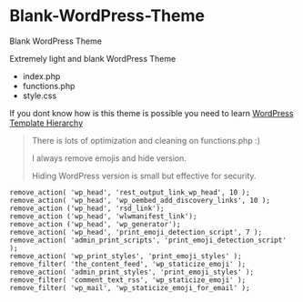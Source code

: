 # Blank-WordPress-Theme
Blank WordPress Theme

Extremely light and blank WordPress Theme

- index.php
- functions.php
- style.css

If you dont know how is this theme is possible you need to learn [WordPress Template Hierarchy](https://developer.wordpress.org/files/2014/10/Screenshot-2019-01-23-00.20.04.png)

> There is lots of optimization and cleaning on functions.php :)
> 
> I always remove emojis and hide version. 
> 
> Hiding WordPress version is small but effective for security.

```
remove_action( 'wp_head', 'rest_output_link_wp_head', 10 );
remove_action( 'wp_head', 'wp_oembed_add_discovery_links', 10 );
remove_action ('wp_head', 'rsd_link');
remove_action ('wp_head', 'wlwmanifest_link');
remove_action ('wp_head', 'wp_generator');
remove_action( 'wp_head', 'print_emoji_detection_script', 7 );
remove_action( 'admin_print_scripts', 'print_emoji_detection_script' );
remove_action( 'wp_print_styles', 'print_emoji_styles' );
remove_filter( 'the_content_feed', 'wp_staticize_emoji' );
remove_action( 'admin_print_styles', 'print_emoji_styles' );
remove_filter( 'comment_text_rss', 'wp_staticize_emoji' );
remove_filter( 'wp_mail', 'wp_staticize_emoji_for_email' );
```
